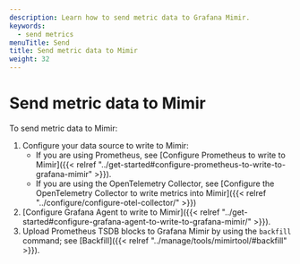 ```yaml
---
description: Learn how to send metric data to Grafana Mimir.
keywords:
  - send metrics
menuTitle: Send
title: Send metric data to Mimir
weight: 32
---
```


# Send metric data to Mimir

To send metric data to Mimir:

1. Configure your data source to write to Mimir:
    - If you are using Prometheus, see [Configure Prometheus to write to Mimir]({{< relref "../get-started#configure-prometheus-to-write-to-grafana-mimir" >}}).
    - If you are using the OpenTelemetry Collector, see [Configure the OpenTelemetry Collector to write metrics into Mimir]({{< relref "../configure/configure-otel-collector/" >}})
1. [Configure Grafana Agent to write to Mimir]({{< relref "../get-started#configure-grafana-agent-to-write-to-grafana-mimir/" >}}).
1. Upload Prometheus TSDB blocks to Grafana Mimir by using the `backfill` command; see [Backfill]({{< relref "../manage/tools/mimirtool/#backfill" >}}).